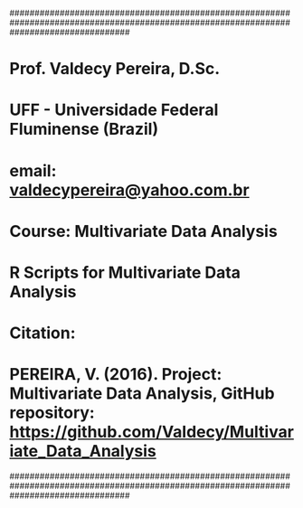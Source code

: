 ########################################################################################################################################

# Prof. Valdecy Pereira, D.Sc.
# UFF - Universidade Federal Fluminense (Brazil)
# email:  valdecypereira@yahoo.com.br
# Course: Multivariate Data Analysis
# R Scripts for Multivariate Data Analysis
# Citation: 
# PEREIRA, V. (2016). Project: Multivariate Data Analysis, GitHub repository: <https://github.com/Valdecy/Multivariate_Data_Analysis>

########################################################################################################################################
